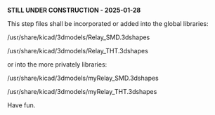 <b>STILL UNDER CONSTRUCTION - 2025-01-28</b>

This step files shall be incorporated or added into the global libraries:

/usr/share/kicad/3dmodels/Relay_SMD.3dshapes

/usr/share/kicad/3dmodels/Relay_THT.3dshapes

or into the more privately libraries:

/usr/share/kicad/3dmodels/myRelay_SMD.3dshapes

/usr/share/kicad/3dmodels/myRelay_THT.3dshapes

Have fun.
